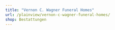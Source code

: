 ```yaml
---
title: "Vernon C. Wagner Funeral Homes"
url: /plainview/vernon-c-wagner-funeral-homes/
shop: Bestattungen
---
```

